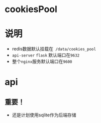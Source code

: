# cookiesPool

# 说明
-  redis数据默认挂载在` /data/cookies_pool`
- `api-server` `flask` 默认端口在`9632`
-  整个`nginx`服务默认端口在`9600`


# api


## 重要！
-  还是计划使用sqlite作为后端存储
